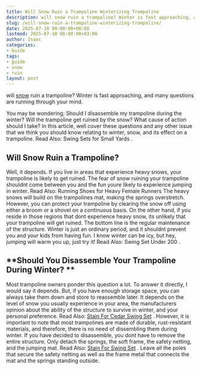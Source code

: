 ```yaml
---
title: Will Snow Ruin a Trampoline Winterizing Trampoline
description: will snow ruin a trampoline? Winter is fast approaching, and many questions are running through your mind. You may be wondering Should I disassemble my...
slug: /will-snow-ruin-a-trampoline-winterizing-trampoline/
date: 2025-07-10 00:00:00+00:00
lastmod: 2025-07-10 00:00:00+03:00
author: Isaac
categories:
- Guide
tags:
- guide
- snow
- ruin
layout: post
---
```

will [snow](https://pestpolicy.com/how-to-deal-with-snow-and-ice-in-the-garden/) ruin a trampoline? Winter is fast approaching, and many questions are running through your mind.

You may be wondering; Should I disassemble my trampoline during the winter? Will the trampoline get ruined by the snow? What cause of action should I take?
In this article, well cover these questions and any other issue that we think you should know relating to winter, snow, and its effect on a trampoline. Read Also:
Swing Sets for Small Yards
.
## Will Snow Ruin a Trampoline?
Well, it depends. If you live in areas that experience heavy snows, your trampoline is likely to get ruined.
The fear of snow ruining your trampoline shouldnt come between you and the fun youre likely to experience jumping in winter.
Read Also:
Running Shoes for Heavy Female Runners
The heavy snows will build on the trampolines mat, making the springs overstretch. However, you can protect your trampoline by clearing the snow off using either a broom or a shovel on a continuous basis.
On the other hand, if you reside in those regions that dont experience heavy snow, its unlikely that your trampoline will get ruined. The bottom line is the regular maintenance of the structure.
Winter is just an ordinary period, and it shouldnt prevent you and your kids from having fun. I know winter can be icy, but hey, jumping will warm you up, just try it! Read Also:
Swing Set Under 200
.

## **Should You Disassemble Your Trampoline During Winter? **
Most trampoline owners ponder this question a lot. To answer it directly, I would say it depends. But, if you have enough storage space, you can always take them down and store to reassemble later.
It depends on the level of snow you usually experience in your area, the manufacturers opinion about the ability of the structure to survive in winter, and your personal preference. Read Also:
[Stain For Cedar Swing Set](https://pestpolicy.com/best-stain-for-cedar-swing-set/)
.
However, it is important to note that most trampolines are made of durable, rust-resistant materials, and therefore, there is no need of dissembling them during winter.
If you have decided to disassemble, you dont have to remove the entire structure. Only detach the springs, the soft frame, the safety netting, and the jumping mat. Read Also:
[Stain For Swing Set](https://pestpolicy.com/best-stain-for-swing-set/)
.
Leave all the poles that secure the safety netting as well as the frame metal that connects the mat and the springs standing outside.
